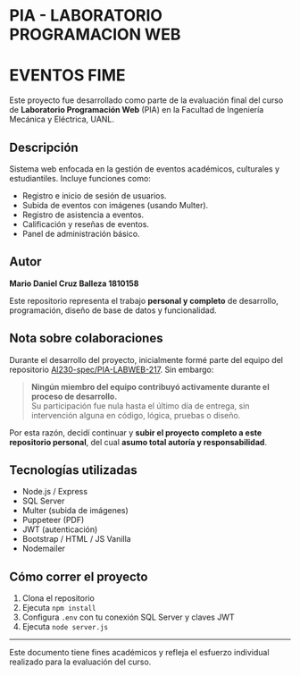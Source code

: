 # PIA - LABORATORIO PROGRAMACION WEB
# EVENTOS FIME

Este proyecto fue desarrollado como parte de la evaluación final del curso de **Laboratorio Programación Web** (PIA) en la Facultad de Ingeniería Mecánica y Eléctrica, UANL.

## Descripción

Sistema web enfocada en la gestión de eventos académicos, culturales y estudiantiles. Incluye funciones como:

- Registro e inicio de sesión de usuarios.
- Subida de eventos con imágenes (usando Multer).
- Registro de asistencia a eventos.
- Calificación y reseñas de eventos.
- Panel de administración básico.

## Autor

**Mario Daniel Cruz Balleza 1810158**

Este repositorio representa el trabajo **personal y completo** de desarrollo, programación, diseño de base de datos y funcionalidad.

## Nota sobre colaboraciones

Durante el desarrollo del proyecto, inicialmente formé parte del equipo del repositorio [Al230-spec/PIA-LABWEB-217](https://github.com/Al230-spec/PIA-LABWEB-217). Sin embargo:

> **Ningún miembro del equipo contribuyó activamente durante el proceso de desarrollo.**  
> Su participación fue nula hasta el último día de entrega, sin intervención alguna en código, lógica, pruebas o diseño.

Por esta razón, decidí continuar y **subir el proyecto completo a este repositorio personal**, del cual **asumo total autoría y responsabilidad**.

## Tecnologías utilizadas

- Node.js / Express
- SQL Server
- Multer (subida de imágenes)
- Puppeteer (PDF)
- JWT (autenticación)
- Bootstrap / HTML / JS Vanilla
- Nodemailer


## Cómo correr el proyecto

1. Clona el repositorio
2. Ejecuta `npm install`
3. Configura `.env` con tu conexión SQL Server y claves JWT
4. Ejecuta `node server.js`

---

Este documento tiene fines académicos y refleja el esfuerzo individual realizado para la evaluación del curso.



